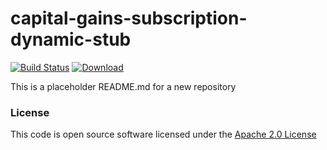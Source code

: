 # capital-gains-subscription-dynamic-stub

[![Build Status](https://travis-ci.org/hmrc/capital-gains-subscription-dynamic-stub.svg)](https://travis-ci.org/hmrc/capital-gains-subscription-dynamic-stub) [ ![Download](https://api.bintray.com/packages/hmrc/releases/capital-gains-subscription-dynamic-stub/images/download.svg) ](https://bintray.com/hmrc/releases/capital-gains-subscription-dynamic-stub/_latestVersion)

This is a placeholder README.md for a new repository

### License

This code is open source software licensed under the [Apache 2.0 License]("http://www.apache.org/licenses/LICENSE-2.0.html")